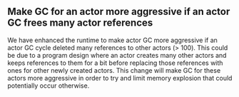 ## Make GC for an actor more aggressive if an actor GC frees many actor references

We have enhanced the runtime to make actor GC more aggressive if an actor GC cycle deleted many references to other actors (> 100). This could be due to a program design where an actor creates many other actors and keeps references to them for a bit before replacing those references with ones for other newly created actors. This change will make GC for these actors more aggressive in order to try and limit memory explosion that could potentially occur otherwise.
